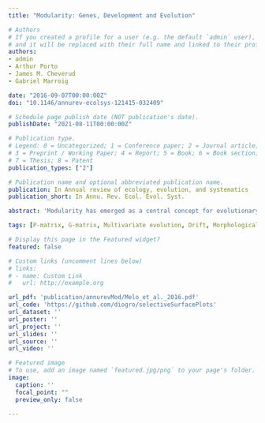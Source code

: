 ```yaml
---
title: "Modularity: Genes, Development and Evolution"

# Authors
# If you created a profile for a user (e.g. the default `admin` user), write the username (folder name) here 
# and it will be replaced with their full name and linked to their profile.
authors:
- admin
- Arthur Porto
- James M. Cheverud
- Gabriel Marroig

date: "2016-09-07T00:00:00Z"
doi: "10.1146/annurev-ecolsys-121415-032409"

# Schedule page publish date (NOT publication's date).
publishDate: "2021-08-11T00:00:00Z"

# Publication type.
# Legend: 0 = Uncategorized; 1 = Conference paper; 2 = Journal article;
# 3 = Preprint / Working Paper; 4 = Report; 5 = Book; 6 = Book section;
# 7 = Thesis; 8 = Patent
publication_types: ["2"]

# Publication name and optional abbreviated publication name.
publication: In Annual review of ecology, evolution, and systematics 
publication_short: In Annu. Rev. Ecol. Evol. Syst.

abstract: 'Modularity has emerged as a central concept for evolutionary biology, providing the field with a theory of organismal structure and variation. This theory has reframed long standing questions and serves as a unified conceptual framework for genetics, developmental biology and multivariate evolution. Research programs in systems biology and quantitative genetics are bridging the gap between these fields. While this synthesis is ongoing, some major themes have emerged and empirical evidence for modularity has become abundant. In this review, we look at modularity from an historical perspective, highlighting its meaning at different levels of biological organization and the different methods that can be used to detect it. We then explore the relationship between quantitative genetic approaches to modularity and developmental genetic studies. We conclude by investigating the dynamic relationship between modularity and the adaptive landscape and how this potentially shapes evolution and can help bridge the gap between micro- and macroevolution.'

tags: [P-matrix, G-matrix, Multivariate evolution, Drift, Morphological evolution, Directional selection, Matrix comparison, Covariance matrix, Methods, Matrix Comparison]

# Display this page in the Featured widget?
featured: false

# Custom links (uncomment lines below)
# links:
# - name: Custom Link
#   url: http://example.org

url_pdf: 'publication/annurevMod/Melo_et_al._2016.pdf'
url_code: 'https://github.com/diogro/selectiveSurfacePlots'
url_dataset: ''
url_poster: ''
url_project: ''
url_slides: ''
url_source: ''
url_video: ''

# Featured image
# To use, add an image named `featured.jpg/png` to your page's folder. 
image:
  caption: ''
  focal_point: ""
  preview_only: false

---
```

